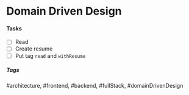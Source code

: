 # Domain Driven Design

#### Tasks
- [ ] Read
- [ ] Create resume
- [ ] Put tag `read` and `withResume`

##### Tags
#architecture, #frontend, #backend, #fullStack, #domainDrivenDesign 
